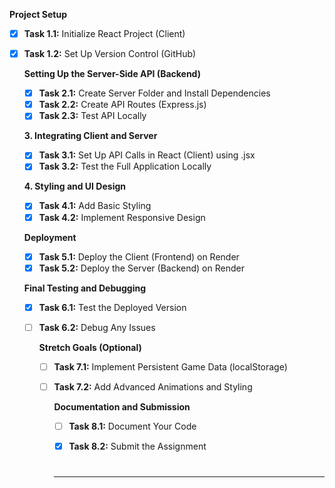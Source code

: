 **Project Setup**

- [x] **Task 1.1:** Initialize React Project (Client)

- [x] **Task 1.2:** Set Up Version Control (GitHub)

  **Setting Up the Server-Side API (Backend)**

  - [x] **Task 2.1:** Create Server Folder and Install Dependencies
  - [x] **Task 2.2:** Create API Routes (Express.js)
  - [x] **Task 2.3:** Test API Locally

  **3. Integrating Client and Server**

  - [x] **Task 3.1:** Set Up API Calls in React (Client) using .jsx
  - [x] **Task 3.2:** Test the Full Application Locally

  **4. Styling and UI Design**

  - [x] **Task 4.1:** Add Basic Styling
  - [x] **Task 4.2:** Implement Responsive Design

  **Deployment**

  - [x] **Task 5.1:** Deploy the Client (Frontend) on Render
  - [x] **Task 5.2:** Deploy the Server (Backend) on Render

  **Final Testing and Debugging**

  - [x] **Task 6.1:** Test the Deployed Version

  - [ ] **Task 6.2:** Debug Any Issues

    **Stretch Goals (Optional)**

    - [ ] **Task 7.1:** Implement Persistent Game Data (localStorage)

    - [ ] **Task 7.2:** Add Advanced Animations and Styling

      **Documentation and Submission**

      - [ ] **Task 8.1:** Document Your Code

      - [x] **Task 8.2:** Submit the Assignment

        #

      ***
